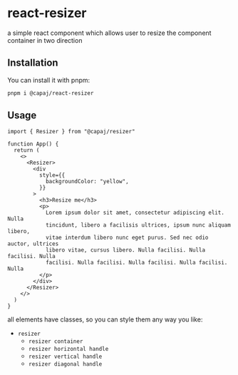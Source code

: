 # react-resizer

a simple react component which allows user to resize the component container in two direction

## Installation

You can install it with pnpm:

```bash
pnpm i @capaj/react-resizer
```

## Usage

```tsx
import { Resizer } from "@capaj/resizer"

function App() {
  return (
    <>
      <Resizer>
        <div
          style={{
            backgroundColor: "yellow",
          }}
        >
          <h3>Resize me</h3>
          <p>
            Lorem ipsum dolor sit amet, consectetur adipiscing elit. Nulla
            tincidunt, libero a facilisis ultrices, ipsum nunc aliquam libero,
            vitae interdum libero nunc eget purus. Sed nec odio auctor, ultrices
            libero vitae, cursus libero. Nulla facilisi. Nulla facilisi. Nulla
            facilisi. Nulla facilisi. Nulla facilisi. Nulla facilisi. Nulla
          </p>
        </div>
      </Resizer>
    </>
  )
}
```

all elements have classes, so you can style them any way you like:

- `resizer`
  - `resizer container`
  - `resizer horizontal handle`
  - `resizer vertical handle`
  - `resizer diagonal handle`
